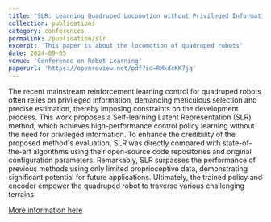```yaml
---
title: "SLR: Learning Quadruped Locomotion without Privileged Information"
collection: publications
category: conferences
permalink: /publication/slr
excerpt: 'This paper is about the locomotion of quadruped robots'
date: 2024-09-05
venue: 'Conference on Robot Learning'
paperurl: 'https://openreview.net/pdf?id=RMkdcKK7jq'
---
```


The recent mainstream reinforcement learning control for quadruped robots often relies on privileged information, demanding meticulous selection and precise estimation, thereby imposing constraints on the development process. This work proposes a Self-learning Latent Representation (SLR) method, which achieves high-performance control policy learning without the need for privileged information. To enhance the credibility of the proposed method's evaluation, SLR was directly compared with state-of-the-art algorithms using their open-source code repositories and original configuration parameters. Remarkably, SLR surpasses the performance of previous methods using only limited proprioceptive data, demonstrating significant potential for future applications. Ultimately, the trained policy and encoder empower the quadruped robot to traverse various challenging terrains


[More information here](https://openreview.net/forum?id=RMkdcKK7jq&noteId=RMkdcKK7jq)
